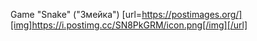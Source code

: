 Game "Snake" ("Змейка")
[url=https://postimages.org/][img]https://i.postimg.cc/SN8PkGRM/icon.png[/img][/url]
